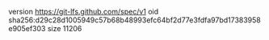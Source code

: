 version https://git-lfs.github.com/spec/v1
oid sha256:d29c28d1005949c57b68b48993efc64bf2d77e3fdfa97bd17383958e905ef303
size 11206
